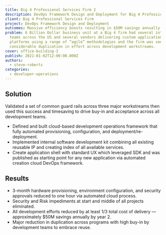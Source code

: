 ```yaml
---
title: Big 4 Professional Services Firm 2
description: DevOps Framework Design and Deployment for Big 4 Professional Services Firm
client: Big 4 Professional Services Firm
project: DevOps Framework Design and Deployment
outcomes: Massive efficiency boosts resulting in $50M savings annually by year 2
problem: 6 Billion Dollar business unit at a Big 4 firm had several internal
  teams across the US and several vendors delivering custom applications and
  platforms using a range of “agile” methodologies and the firm was seeing
  considerable duplication in effort across development workstreams.
cover: office-building-2
publish: 2021-01-02T12:00:00.000Z
authors:
  - steve-roberts
categories:
  - developer-operations
---
```


## Solution

Validated a set of common guard rails across three major workstreams then used this success and timesaving to drive buy-in and acceptance across all development teams.

- Defined and built cloud-based development operations framework that fully automated provisioning, configuration, and deployment/re-deployment.
- Implemented internal software development kit combining all existing reusable IP and creating index of all available services.
- Create application shell with standard UX which leveraged SDK and was published as starting point for any new application via automated creation cloud DevOps framework.

## Results

- 3-month hardware provisioning, environment configuration, and security approvals reduced to one hour via automated cloud process.
- Security and Risk impediments at start and middle of all projects eliminated.
- All development efforts reduced by at least 1/3 total cost of delivery — approximately $50M savings annually by year 2.
- Major reduction in duplication across programs with high buy-in by development teams to embrace reuse.
